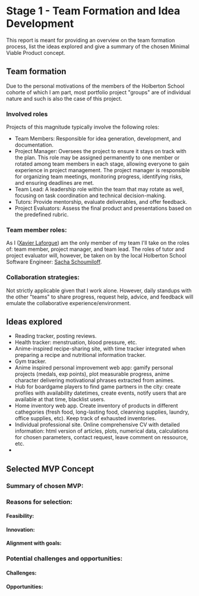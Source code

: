 # Stage 1 - Team Formation and Idea Development
This report is meant for providing an overview on the team formation
process, list the ideas explored and give a summary of the chosen
Minimal Viable Product concept.
## Team formation
Due to the personal motivations of the members of the Holberton School
cohorte of which I am part, most portfolio project "groups" are of
individual nature and such is also the case of this project.
### Involved roles
Projects of this magnitude typically involve the following roles:
- Team Members: Responsible for idea generation, development, and documentation.
- Project Manager: Oversees the project to ensure it stays on track
  with the plan.
  This role may be assigned permanently to one member or rotated among
  team members in each stage, allowing everyone to gain experience in
  project management.
  The project manager is responsible for organizing team meetings, monitoring progress, identifying risks, and ensuring deadlines are met.
- Team Lead: A leadership role within the team that may rotate as well, focusing on task coordination and technical decision-making.
- Tutors: Provide mentorship, evaluate deliverables, and offer feedback.
- Project Evaluators: Assess the final product and presentations based
  on the predefined rubric.
### Team member roles:
As I ([Xavier Laforgue](https://github.com/XavierLaforgue)) am the only member of my team I'll take on the roles of: team
member, project manager, and team lead.
The roles of tutor and project evaluator will, however, be taken on by
the local Holberton School Software Engineer: [Sacha Schoumiloff](https://github.com/SChoumiloff).
### Collaboration strategies:
Not strictly applicable given that I work alone.
However, daily standups with the other "teams" to share progress,
request help, advice, and feedback will emulate the collaborative
experience/environment. 
## Ideas explored
- Reading tracker, posting reviews.
- Health tracker: menstruation, blood pressure, etc.
- Anime-inspired recipe-sharing site, with time tracker integrated when
 preparing a recipe and nutritional information tracker.
- Gym tracker.
- Anime inspired personal improvement web app: gamify personal
  projects (medals, exp points), plot measurable progress, anime character delivering
  motivational phrases extracted from animes.
- Hub for boardgame players to find game partners in the city: create
  profiles with availability datetimes, create events, notify users
  that are available at that time, blacklist users.
- Home inventory web app. Create inventory of products in different
  cathegories (fresh food, long-lasting food, cleanning supplies,
  laundry, office supplies, etc). Keep track of exhausted inventories.
- Individual professional site. Online comprehensive CV with detailed information:
  html version of articles, plots, numerical data, calculations for
  chosen parameters, contact request, leave comment on ressource, etc.
- 
## Selected MVP Concept
### Summary of chosen MVP:
### Reasons for selection:
#### Feasibility:
#### Innovation:
#### Alignment with goals:
### Potential challenges and opportunities:
#### Challenges:
#### Opportunities:

